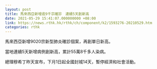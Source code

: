 ```yaml
---
layout: post
title: 馬來西亞新增逾9千宗確診　連續5天創新高
date: 2021-05-29 15:41:07.000000000 +08:00
link: https://news.rthk.hk/rthk/ch/component/k2/1593276-20210529.htm
categories: rthk
---
```


馬來西亞新增9020宗新型肺炎確診個案，再創單日新高。

當地連續5天新增病例創新高，累計55萬8千多人染病。

總理穆希丁昨天宣布，下月1日起全國封城14天，暫停經濟和社會活動。
